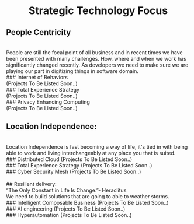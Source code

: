 # <center> Strategic Technology Focus</center>
  
## People Centricity
<br />
People are still the focal point of all business and in recent times we have been presented with many challenges. How, where and when we work has significantly changed recently. As developers we need to make sure we are playing our part in digitizing things in software domain.
<br />
### Internet of Behaviors
<br />
(Projects To Be Listed Soon..)
<br />
### Total Experience Strategy
<br />
(Projects To Be Listed Soon..)
<br />
### Privacy Enhancing Computing
<br />
(Projects To Be Listed Soon..)
<br />

## Location Independence:
<br />
Location Independence is fast becoming a way of life, it's tied in with being able to work and living interchangeably at any place you that is suited.
<br />
### Distributed Cloud
(Projects To Be Listed Soon..)
<br />
### Total Experience Strategy
(Projects To Be Listed Soon..)
<br />
### Cyber Security Mesh
(Projects To Be Listed Soon..)
<br />
<br />
## Resilient delivery:
<br />
“The Only Constant in Life Is Change.”- Heraclitus <br >
We need to build solutions that are going to able to weather storms.
<br />
### Intelligent Composable Business
(Projects To Be Listed Soon..)
<br />
### AI engineering
(Projects To Be Listed Soon..)
<br />
### Hyperautomation
(Projects To Be Listed Soon..)
<br />

